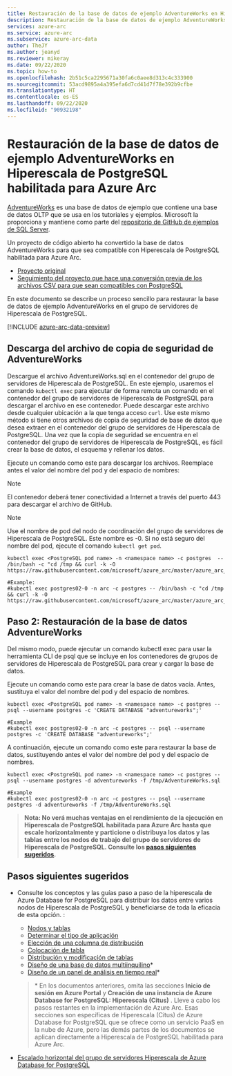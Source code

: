 ```yaml
---
title: Restauración de la base de datos de ejemplo AdventureWorks en Hiperescala de PostgreSQL habilitada para Azure Arc
description: Restauración de la base de datos de ejemplo AdventureWorks en Hiperescala de PostgreSQL habilitada para Azure Arc
services: azure-arc
ms.service: azure-arc
ms.subservice: azure-arc-data
author: TheJY
ms.author: jeanyd
ms.reviewer: mikeray
ms.date: 09/22/2020
ms.topic: how-to
ms.openlocfilehash: 2b51c5ca2295671a30fa6c0aee8d313c4c333900
ms.sourcegitcommit: 53acd9895a4a395efa6d7cd41d7f78e392b9cfbe
ms.translationtype: HT
ms.contentlocale: es-ES
ms.lasthandoff: 09/22/2020
ms.locfileid: "90932198"
---
```

# <a name="restore-the-adventureworks-sample-database-to-azure-arc-enabled-postgresql-hyperscale"></a>Restauración de la base de datos de ejemplo AdventureWorks en Hiperescala de PostgreSQL habilitada para Azure Arc

[AdventureWorks](/sql/samples/adventureworks-install-configure) es una base de datos de ejemplo que contiene una base de datos OLTP que se usa en los tutoriales y ejemplos. Microsoft la proporciona y mantiene como parte del [repositorio de GitHub de ejemplos de SQL Server](https://github.com/microsoft/sql-server-samples/tree/master/samples/databases).

Un proyecto de código abierto ha convertido la base de datos AdventureWorks para que sea compatible con Hiperescala de PostgreSQL habilitada para Azure Arc.
- [Proyecto original](https://github.com/lorint/AdventureWorks-for-Postgres)
- [Seguimiento del proyecto que hace una conversión previa de los archivos CSV para que sean compatibles con PostgreSQL](https://github.com/NorfolkDataSci/adventure-works-postgres)

En este documento se describe un proceso sencillo para restaurar la base de datos de ejemplo AdventureWorks en el grupo de servidores de Hiperescala de PostgreSQL.

[!INCLUDE [azure-arc-data-preview](../../../includes/azure-arc-data-preview.md)]

## <a name="download-the-adventureworks-backup-file"></a>Descarga del archivo de copia de seguridad de AdventureWorks

Descargue el archivo AdventureWorks.sql en el contenedor del grupo de servidores de Hiperescala de PostgreSQL. En este ejemplo, usaremos el comando `kubectl exec` para ejecutar de forma remota un comando en el contenedor del grupo de servidores de Hiperescala de PostgreSQL para descargar el archivo en ese contenedor. Puede descargar este archivo desde cualquier ubicación a la que tenga acceso `curl`. Use este mismo método si tiene otros archivos de copia de seguridad de base de datos que desea extraer en el contenedor del grupo de servidores de Hiperescala de PostgreSQL. Una vez que la copia de seguridad se encuentra en el contenedor del grupo de servidores de Hiperescala de PostgreSQL, es fácil crear la base de datos, el esquema y rellenar los datos.

Ejecute un comando como este para descargar los archivos. Reemplace antes el valor del nombre del pod y del espacio de nombres:

> [!NOTE]
>  El contenedor deberá tener conectividad a Internet a través del puerto 443 para descargar el archivo de GitHub.

> [!NOTE]
>  Use el nombre de pod del nodo de coordinación del grupo de servidores de Hiperescala de PostgreSQL. Este nombre es <server group name>-0.  Si no está seguro del nombre del pod, ejecute el comando `kubectl get pod`.

```console
kubectl exec <PostgreSQL pod name> -n <namespace name> -c postgres  -- /bin/bash -c "cd /tmp && curl -k -O https://raw.githubusercontent.com/microsoft/azure_arc/master/azure_arc_data_jumpstart/aks/arm_template/postgres_hs/AdventureWorks.sql"

#Example:
#kubectl exec postgres02-0 -n arc -c postgres -- /bin/bash -c "cd /tmp && curl -k -O https://raw.githubusercontent.com/microsoft/azure_arc/master/azure_arc_data_jumpstart/aks/arm_template/postgres_hs/AdventureWorks.sql"
```

## <a name="step-2-restore-the-adventureworks-database"></a>Paso 2: Restauración de la base de datos AdventureWorks

Del mismo modo, puede ejecutar un comando kubectl exec para usar la herramienta CLI de psql que se incluye en los contenedores de grupos de servidores de Hiperescala de PostgreSQL para crear y cargar la base de datos.

Ejecute un comando como este para crear la base de datos vacía. Antes, sustituya el valor del nombre del pod y del espacio de nombres.

```console
kubectl exec <PostgreSQL pod name> -n <namespace name> -c postgres -- psql --username postgres -c 'CREATE DATABASE "adventureworks";'

#Example
#kubectl exec postgres02-0 -n arc -c postgres -- psql --username postgres -c 'CREATE DATABASE "adventureworks";'
```

A continuación, ejecute un comando como este para restaurar la base de datos, sustituyendo antes el valor del nombre del pod y del espacio de nombres.

```console
kubectl exec <PostgreSQL pod name> -n <namespace name> -c postgres -- psql --username postgres -d adventureworks -f /tmp/AdventureWorks.sql

#Example
#kubectl exec postgres02-0 -n arc -c postgres -- psql --username postgres -d adventureworks -f /tmp/AdventureWorks.sql
```


> **Nota: No verá muchas ventajas en el rendimiento de la ejecución en Hiperescala de PostgreSQL habilitada para Azure Arc hasta que escale horizontalmente y particione o distribuya los datos y las tablas entre los nodos de trabajo del grupo de servidores de Hiperescala de PostgreSQL. Consulte los [pasos siguientes sugeridos](#suggested-next-steps).**

## <a name="suggested-next-steps"></a>Pasos siguientes sugeridos
- Consulte los conceptos y las guías paso a paso de la hiperescala de Azure Database for PostgreSQL para distribuir los datos entre varios nodos de Hiperescala de PostgreSQL y beneficiarse de toda la eficacia de esta opción. :
    * [Nodos y tablas](../../postgresql/concepts-hyperscale-nodes.md)
    * [Determinar el tipo de aplicación](../../postgresql/concepts-hyperscale-app-type.md)
    * [Elección de una columna de distribución](../../postgresql/concepts-hyperscale-choose-distribution-column.md)
    * [Colocación de tabla](../../postgresql/concepts-hyperscale-colocation.md)
    * [Distribución y modificación de tablas](../../postgresql/howto-hyperscale-modify-distributed-tables.md)
    * [Diseño de una base de datos multiinquilino](../../postgresql/tutorial-design-database-hyperscale-multi-tenant.md)*
    * [Diseño de un panel de análisis en tiempo real](../../postgresql/tutorial-design-database-hyperscale-realtime.md)*

   > \* En los documentos anteriores, omita las secciones **Inicio de sesión en Azure Portal** y **Creación de una instancia de Azure Database for PostgreSQL: Hiperescala (Citus)** . Lleve a cabo los pasos restantes en la implementación de Azure Arc. Esas secciones son específicas de Hiperescala (Citus) de Azure Database for PostgreSQL que se ofrece como un servicio PaaS en la nube de Azure, pero las demás partes de los documentos se aplican directamente a Hiperescala de PostgreSQL habilitada para Azure Arc.

- [Escalado horizontal del grupo de servidores Hiperescala de Azure Database for PostgreSQL](scale-out-postgresql-hyperscale-server-group.md)
